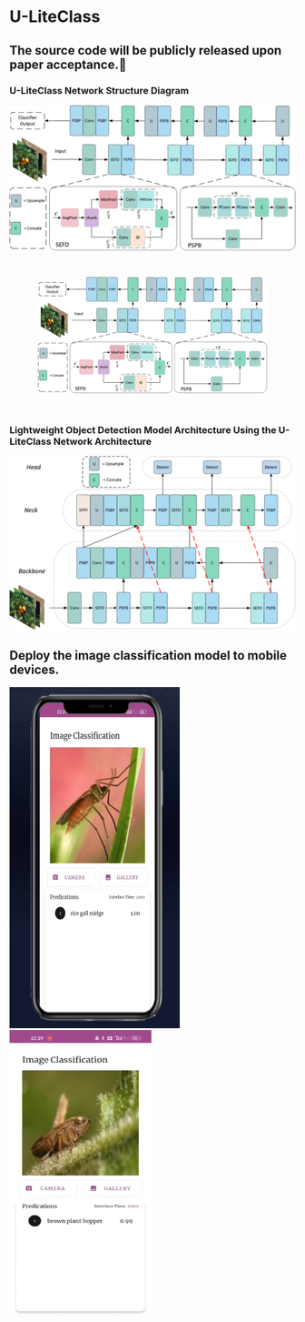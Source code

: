 # U-LiteClass
## The source code will be publicly released upon paper acceptance.🤝
### U-LiteClass Network Structure Diagram
![image](https://github.com/weldingCode/U-LiteClass/blob/main/U-LiteClass.png)

<img src="https://github.com/weldingCode/U-LiteClass/blob/main/U-LiteClass.png" 
     alt="U-LiteClass 网络结构" 
     style="transform: scale(0.8);" />

### Lightweight Object Detection Model Architecture Using the U-LiteClass Network Architecture
![image](https://github.com/weldingCode/U-LiteClass/blob/main/U-LiteClass-Detection.png)

## Deploy the image classification model to mobile devices.

<div style="display: flex; justify-content: center; gap: 20px;">
  <div>
    <img src="https://github.com/weldingCode/U-LiteClass/blob/main/classification.png" width="300" height="600" />
    <img width="250" height="500" alt="demo" src="https://github.com/weldingCode/U-LiteClass/blob/main/video.gif" />
  </div>
</div>
